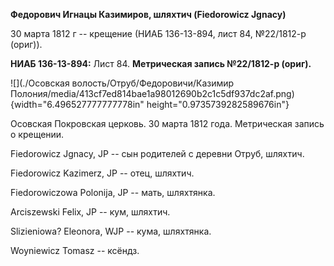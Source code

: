 **Федорович Игнацы Казимиров, шляхтич (Fiedorowicz Jgnacy)**

30 марта 1812 г -- крещение (НИАБ 136-13-894, лист 84, №22/1812-р
(ориг)).

**НИАБ 136-13-894:** Лист 84. **Метрическая запись №22/1812-р (ориг).**

![](./Осовская волость/Отруб/Федоровичи/Казимир Полония/media/413cf7ed814bae1a98012690b2c1c5df937dc2af.png){width="6.496527777777778in"
height="0.9735739282589676in"}

Осовская Покровская церковь. 30 марта 1812 года. Метрическая запись о
крещении.

Fiedorowicz Jgnacy, JP -- сын родителей с деревни Отруб, шляхтич.

Fiedorowicz Kazimerz, JP -- отец, шляхтич.

Fiedorowiczowa Polonija, JP -- мать, шляхтянка.

Arciszewski Felix, JP -- кум, шляхтич.

Slizieniowa? Eleonora, WJP -- кума, шляхтянка.

Woyniewicz Tomasz -- ксёндз.
